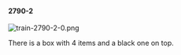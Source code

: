 #### 2790-2
![train-2790-2-0.png](https://github.com/lil-lab/nlvr/raw/master/nlvr/train/images/63/train-2790-2-0.png "train-2790-2-0.png")

There is a box with 4 items and a black one on top.
